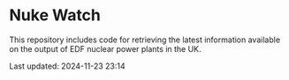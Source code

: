 # Nuke Watch

This repository includes code for retrieving the latest information available on the output of EDF nuclear power plants in the UK.

Last updated: 2024-11-23 23:14